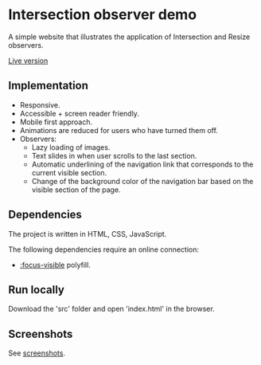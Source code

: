 # Intersection observer demo

A simple website that illustrates the application of Intersection and Resize observers.

[Live version](https://tasxatzial.github.io/intersection-observer-demo/src/index.html)

## Implementation

* Responsive.
* Accessible + screen reader friendly.
* Mobile first approach.
* Animations are reduced for users who have turned them off.
* Observers:
  * Lazy loading of images.
  * Text slides in when user scrolls to the last section.
  * Automatic underlining of the navigation link that corresponds to the current visible section.
  * Change of the background color of the navigation bar based on the visible section of the page.

## Dependencies

The project is written in HTML, CSS, JavaScript.

The following dependencies require an online connection:

* [:focus-visible](https://github.com/WICG/focus-visible) polyfill.

## Run locally

Download the 'src' folder and open 'index.html' in the browser.

## Screenshots

See [screenshots](screenshots/).
